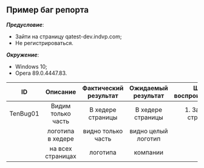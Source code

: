 ## **Пример баг репорта**

***Предусловие***: 

   + Зайти на страницу qatest-dev.indvp.com;
   + Не регистрироваться.

***Окружение***:

   +  Windows 10;
   + Opera 89.0.4447.83.
  
  |   ID   |   Описание    	  |Фактический результат|	Ожидаемый результат|Шаги воспроизведения|Важность|Срочность|Доп.материалы|
  |:------:|:----------------:|:-------------------:|:--------------------:|:------------------:|:------:|:-------:|:-----------:|
  |TenBug01|Видим только часть|В хедере страницы    |В хедере страницы     |1. Зайти на страницу|Minor   |High     |Screen link  |
  |        |логотипа в хедере |видно только часть   |видно целый логотип   |                    |        |         |Log link     |
  |        |на всех страницах |логотипа             | компании             |                    |        |         |             |